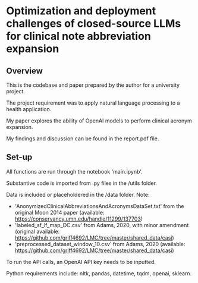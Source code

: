 # Optimization and deployment challenges of closed-source LLMs for clinical note abbreviation expansion

## Overview

This is the codebase and paper prepared by the author for a university project.

The project requirement was to apply natural language processing to a health application.

My paper explores the ability of OpenAI models to perform clinical acronym expansion.

My findings and discussion can be found in the report.pdf file.

## Set-up

All functions are run through the notebook 'main.ipynb'.

Substantive code is imported from .py files in the /utils folder.

Data is included or placeholdered in the /data folder. Note:
- 'AnonymizedClinicalAbbreviationsAndAcronymsDataSet.txt' from the original Moon 2014 paper (available: https://conservancy.umn.edu/handle/11299/137703)
- 'labeled_sf_lf_map_DC.csv' from Adams, 2020, with minor amendment (original available: https://github.com/griff4692/LMC/tree/master/shared_data/casi)
- 'preprocessed_dataset_window_10.csv' from Adams, 2020 (available: https://github.com/griff4692/LMC/tree/master/shared_data/casi)

To run the API calls, an OpenAI API key needs to be inputted.

Python requirements include: nltk, pandas, datetime, tqdm, openai, sklearn.
